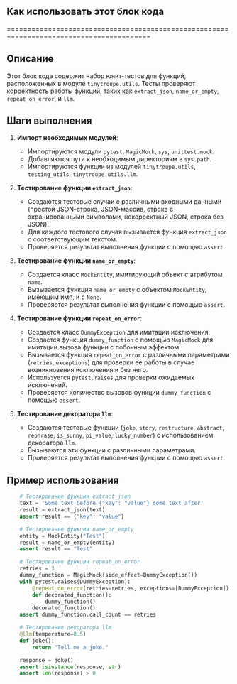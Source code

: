 ## Как использовать этот блок кода
=========================================================================================

Описание
-------------------------
Этот блок кода содержит набор юнит-тестов для функций, расположенных в модуле `tinytroupe.utils`. Тесты проверяют корректность работы функций, таких как `extract_json`, `name_or_empty`, `repeat_on_error`, и `llm`.

Шаги выполнения
-------------------------
1. **Импорт необходимых модулей**: 
   - Импортируются модули `pytest`, `MagicMock`, `sys`, `unittest.mock`.
   - Добавляются пути к необходимым директориям в `sys.path`.
   - Импортируются функции из модулей `tinytroupe.utils`, `testing_utils`, `tinytroupe.utils.llm`.

2. **Тестирование функции `extract_json`**:
   - Создаются тестовые случаи с различными входными данными (простой JSON-строка, JSON-массив, строка с экранированными символами, некорректный JSON, строка без JSON).
   - Для каждого тестового случая вызывается функция `extract_json` с соответствующим текстом.
   - Проверяется результат выполнения функции с помощью `assert`. 

3. **Тестирование функции `name_or_empty`**:
   - Создается класс `MockEntity`, имитирующий объект с атрибутом `name`.
   - Вызывается функция `name_or_empty` с объектом `MockEntity`, имеющим имя, и с `None`.
   - Проверяется результат выполнения функции с помощью `assert`.

4. **Тестирование функции `repeat_on_error`**:
   - Создается класс `DummyException` для имитации исключения.
   - Создается функция `dummy_function` с помощью `MagicMock` для имитации вызова функции с побочным эффектом.
   - Вызывается функция `repeat_on_error` с различными параметрами (`retries`, `exceptions`) для проверки ее работы в случае возникновения исключения и без него.
   - Используется `pytest.raises` для проверки ожидаемых исключений.
   - Проверяется количество вызовов функции `dummy_function` с помощью `assert`. 

5. **Тестирование декоратора `llm`**:
   - Создаются тестовые функции (`joke`, `story`, `restructure`, `abstract`, `rephrase`, `is_sunny`, `pi_value`, `lucky_number`) с использованием декоратора `llm`.
   - Вызываются эти функции с различными параметрами.
   - Проверяется результат выполнения функции с помощью `assert`. 

Пример использования
-------------------------
```python
    # Тестирование функции extract_json
    text = 'Some text before {"key": "value"} some text after'
    result = extract_json(text)
    assert result == {"key": "value"}

    # Тестирование функции name_or_empty
    entity = MockEntity("Test")
    result = name_or_empty(entity)
    assert result == "Test"

    # Тестирование функции repeat_on_error
    retries = 3
    dummy_function = MagicMock(side_effect=DummyException())
    with pytest.raises(DummyException):
        @repeat_on_error(retries=retries, exceptions=[DummyException])
        def decorated_function():
            dummy_function()
        decorated_function()
    assert dummy_function.call_count == retries

    # Тестирование декоратора llm
    @llm(temperature=0.5)
    def joke():
        return "Tell me a joke."

    response = joke()
    assert isinstance(response, str)
    assert len(response) > 0
```